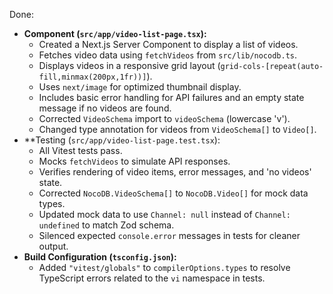 Done:
- **Component (`src/app/video-list-page.tsx`):**
  - Created a Next.js Server Component to display a list of videos.
  - Fetches video data using `fetchVideos` from `src/lib/nocodb.ts`.
  - Displays videos in a responsive grid layout (`grid-cols-[repeat(auto-fill,minmax(200px,1fr))]`).
  - Uses `next/image` for optimized thumbnail display.
  - Includes basic error handling for API failures and an empty state message if no videos are found.
  - Corrected `VideoSchema` import to `videoSchema` (lowercase 'v').
  - Changed type annotation for videos from `VideoSchema[]` to `Video[]`.
- **Testing (`src/app/video-list-page.test.tsx`):
  - All Vitest tests pass.
  - Mocks `fetchVideos` to simulate API responses.
  - Verifies rendering of video items, error messages, and 'no videos' state.
  - Corrected `NocoDB.VideoSchema[]` to `NocoDB.Video[]` for mock data types.
  - Updated mock data to use `Channel: null` instead of `Channel: undefined` to match Zod schema.
  - Silenced expected `console.error` messages in tests for cleaner output.
- **Build Configuration (`tsconfig.json`):**
  - Added `"vitest/globals"` to `compilerOptions.types` to resolve TypeScript errors related to the `vi` namespace in tests.
